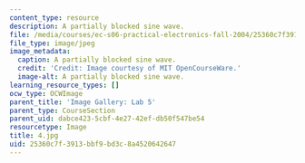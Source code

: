 ```yaml
---
content_type: resource
description: A partially blocked sine wave.
file: /media/courses/ec-s06-practical-electronics-fall-2004/25360c7f3913bbf9bd3c8a4520642647_4.jpg
file_type: image/jpeg
image_metadata:
  caption: A partially blocked sine wave.
  credit: 'Credit: Image courtesy of MIT OpenCourseWare.'
  image-alt: A partially blocked sine wave.
learning_resource_types: []
ocw_type: OCWImage
parent_title: 'Image Gallery: Lab 5'
parent_type: CourseSection
parent_uid: dabce423-5cbf-4e27-42ef-db50f547be54
resourcetype: Image
title: 4.jpg
uid: 25360c7f-3913-bbf9-bd3c-8a4520642647
---
```

